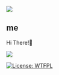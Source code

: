 ![](https://github.com/shuta13/shuta13/blob/media/top-gif/assets/png/shinen.png)

## me

Hi There!👋

![](https://github.com/shuta13/shuta13/blob/media/top-gif/assets/gif/icon.gif)

[![License: WTFPL](https://img.shields.io/badge/License-WTFPL-brightgreen.svg)](http://www.wtfpl.net/about/)
